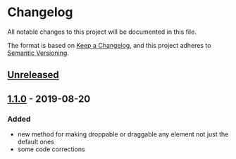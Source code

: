 # Changelog
All notable changes to this project will be documented in this file.

The format is based on [Keep a Changelog](https://keepachangelog.com/en/1.0.0/),
and this project adheres to [Semantic Versioning](https://semver.org/spec/v2.0.0.html).

## [Unreleased]

## [1.1.0] - 2019-08-20
### Added
- new method for making droppable or draggable any element not just the default ones
- some code corrections 

[Unreleased]: https://github.com/2rhop/css-dnd/compare/v1.1.0...HEAD
[1.1.0]: https://github.com/2rhop/css-dnd/compare/v0.1.0...v1.1.0